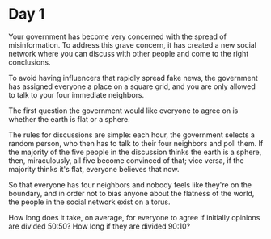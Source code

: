 # Day 1

Your government has become very concerned with the spread of misinformation. To address this grave concern, it has created a new social network where you can discuss with other people and come to the right conclusions.

To avoid having influencers that rapidly spread fake news, the government has assigned everyone a place on a square grid, and you are only allowed to talk to your four immediate neighbors.

The first question the government would like everyone to agree on is whether the earth is flat or a sphere.

The rules for discussions are simple: each hour, the government selects a random person, who then has to talk to their four neighbors and poll them. If the majority of the five people in the discussion thinks the earth is a sphere, then, miraculously, all five become convinced of that; vice versa, if the majority thinks it's flat, everyone believes that now.

So that everyone has four neighbors and nobody feels like they're on the boundary, and in order not to bias anyone about the flatness of the world, the people in the social network exist on a torus.

How long does it take, on average, for everyone to agree if initially opinions are divided 50:50? How long if they are divided 90:10?
